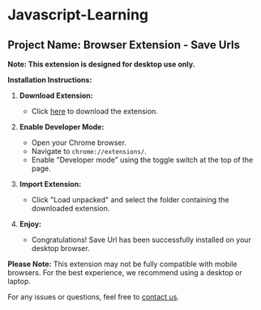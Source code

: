 # Javascript-Learning

## Project Name: Browser Extension - Save Urls

**Note: This extension is designed for desktop use only.**

**Installation Instructions:**

1. **Download Extension:**
   - Click [here](https://github.com/vishwjeet-ujgare/Javascript-Learning/files/13589829/Save.Tab.Urls.zip) to download the extension.

2. **Enable Developer Mode:**
   - Open your Chrome browser.
   - Navigate to `chrome://extensions/`.
   - Enable "Developer mode" using the toggle switch at the top of the page.

3. **Import Extension:**
   - Click "Load unpacked" and select the folder containing the downloaded extension.

4. **Enjoy:**
   - Congratulations! Save Url has been successfully installed on your desktop browser.

**Please Note:**
This extension may not be fully compatible with mobile browsers. For the best experience, we recommend using a desktop or laptop.

For any issues or questions, feel free to [contact us](mailto:vrvishwujgare@gmail.com).

